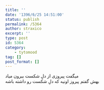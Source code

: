 ```yaml
---
title: ''
date: '1396/6/25 14:51:00'
status: publish
permalink: /5364
author: straxico
excerpt: ''
type: post
id: 5364
category:
    - tytomood
tag: []
post_format: []
---
```

میگفت پیروزی از دلِ شکست بیرون میاد  
بهش گفتم پیروز اونیه که دلِ شکست رو داشته باشه